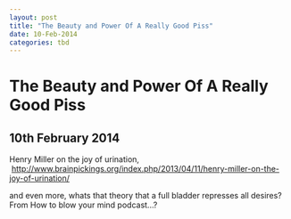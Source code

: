 ```yaml
---
layout: post
title: "The Beauty and Power Of A Really Good Piss"
date: 10-Feb-2014
categories: tbd
---
```


# The Beauty and Power Of A Really Good Piss

## 10th February 2014

Henry Miller on the joy of urination,   http://www.brainpickings.org/index.php/2013/04/11/henry-miller-on-the-joy-of-urination/

and even more, whats that theory that a full bladder represses all desires? From How to blow your mind podcast...?

 

 
